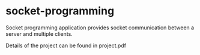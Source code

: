 # socket-programming
Socket programming application provides socket communication between a server and multiple clients. 

Details of the project can be found in project.pdf
